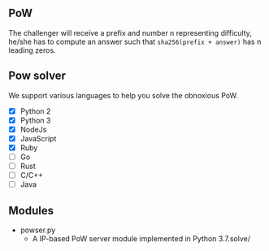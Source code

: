 
## PoW

The challenger will receive a prefix and number n representing difficulty, he/she has to compute an answer such that `sha256(prefix + answer)` has n leading zeros.

## Pow solver 

We support various languages to help you solve the obnoxious PoW.

- [X] Python 2
- [X] Python 3
- [X] NodeJs
- [X] JavaScript
- [X] Ruby
- [ ] Go
- [ ] Rust
- [ ] C/C++
- [ ] Java

## Modules

- powser.py
  - A IP-based PoW server module implemented in Python 3.7.solve/
